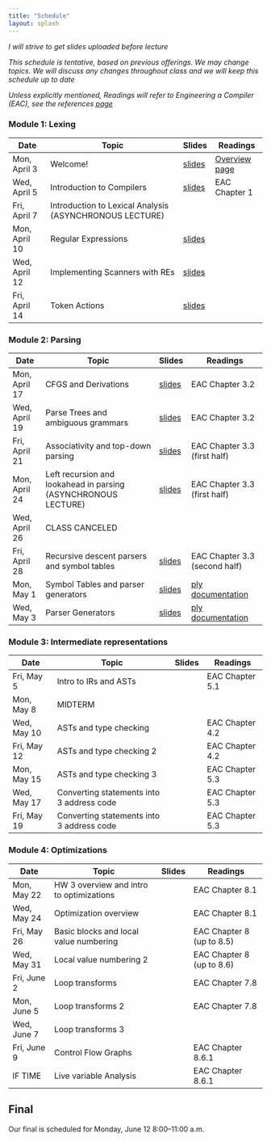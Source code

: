 ```yaml
---
title: "Schedule"
layout: splash
---
```


_I will strive to get slides uploaded before lecture_

_This schedule is tentative, based on previous offerings. We may change topics. We will discuss any changes throughout class and we will keep this schedule up to date_

_Unless explicitly mentioned, Readings will refer to Engineering a Compiler (EAC), see the references [page](https://sorensenucsc.github.io/CSE110A-sp2023/references.html)_

### Module 1: Lexing

| Date             | Topic    | Slides |   Readings
|------------------|----------|--------|----------------
| Mon, April 3    | Welcome!  |  [slides](lectures/CSE110AApril3_sp2023.pdf)   | [Overview page](https://sorensenucsc.github.io/CSE110A-sp2023/overview.html)
| Wed, April 5    | Introduction to Compilers | [slides](lectures/CSE110AApril5_sp2023.pdf)  | EAC Chapter 1
| Fri, April 7     | Introduction to Lexical Analysis (ASYNCHRONOUS LECTURE)  |  |
| Mon, April 10     |  Regular Expressions | [slides](lectures/CSE110AApril10_sp2023.pdf)  | 
| Wed, April 12     |  Implementing Scanners with REs | [slides](lectures/CSE110AApril12_sp2023.pdf) | 
| Fri, April 14     |  Token Actions  | [slides](lectures/CSE110AApril14_sp2023.pdf) | 

### Module 2: Parsing

| Date             | Topic    | Slides |   Readings
|------------------|----------|--------|----------------
| Mon, April 17     | CFGS and Derivations | [slides](lectures/CSE110AApril17_sp2023.pdf) | EAC Chapter 3.2
| Wed, April 19     |  Parse Trees and ambiguous grammars   | [slides](lectures/CSE110AApril19_sp2023.pdf) | EAC Chapter 3.2
| Fri, April 21     | Associativity and top-down parsing   |  [slides](lectures/CSE110AApril21_sp2023.pdf) | EAC Chapter 3.3 (first half)
| Mon, April 24     | Left recursion and lookahead in parsing  (ASYNCHRONOUS LECTURE)  | [slides](https://sorensenucsc.github.io/CSE110A-sp2022/lectures/CSE110AApril18_sp2022.pdf) | EAC Chapter 3.3 (first half)
| Wed, April 26     | CLASS CANCELED | | 
| Fri, April 28     | Recursive descent parsers and symbol tables   | [slides](lectures/CSE110AApril28_sp2023.pdf)  | EAC Chapter 3.3 (second half)
| Mon, May 1     | Symbol Tables and parser generators |   [slides](lectures/CSE110AMay1_sp2023.pdf) | [ply documentation](https://www.dabeaz.com/ply/ply.html)
| Wed, May 3     | Parser Generators |   [slides](lectures/CSE110AMay3_sp2023.pdf) | [ply documentation](https://www.dabeaz.com/ply/ply.html)



### Module 3: Intermediate representations

| Date             | Topic    | Slides |   Readings
|------------------|----------|--------|----------------
| Fri, May 5      | Intro to IRs and ASTs | |EAC Chapter 5.1
| Mon, May 8     | MIDTERM ||
| Wed, May 10       | ASTs and type checking | | EAC Chapter 4.2
| Fri, May 12     | ASTs and type checking 2  | | EAC Chapter 4.2
| Mon, May 15    | ASTs and type checking 3 |  | EAC Chapter 5.3
| Wed, May 17      | Converting statements into 3 address code | | EAC Chapter 5.3
| Fri, May 19     | Converting statements into 3 address code | | EAC Chapter 5.3

### Module 4: Optimizations

| Date             | Topic    | Slides |   Readings
|------------------|----------|--------|----------------
| Mon, May 22     |  HW 3 overview and intro to optimizations        | | EAC Chapter 8.1
| Wed, May 24    |  Optimization overview |  | EAC Chapter 8.1
| Fri, May 26      | Basic blocks and local value numbering |  | EAC Chapter 8 (up to 8.5)
| Wed, May 31    | Local value numbering 2 |  | EAC Chapter 8 (up to 8.6)
| Fri, June 2     | Loop transforms |   | EAC Chapter 7.8
| Mon, June 5    | Loop transforms 2 |  | EAC Chapter 7.8
| Wed, June 7     | Loop transforms 3|  |
| Fri, June 9      | Control Flow Graphs |  | EAC Chapter 8.6.1
| IF TIME     | Live variable Analysis || EAC Chapter 8.6.1

## Final

Our final is scheduled for Monday, June 12	8:00–11:00 a.m.
